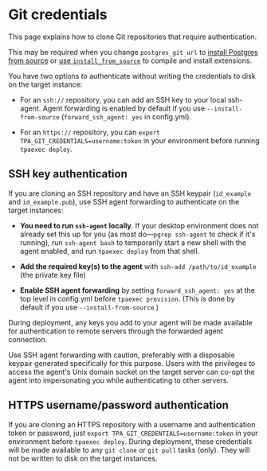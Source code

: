 # Git credentials

This page explains how to clone Git repositories that require
authentication.

This may be required when you change `postgres_git_url`
to [install Postgres from source](postgres_installation_method_src.md) or
[use `install_from_source`](install_from_source.md) to compile and
install extensions.

You have two options to authenticate without writing the credentials to
disk on the target instance:

* For an `ssh://` repository, you can add an SSH key to your local
  ssh-agent. Agent forwarding is enabled by default if you use
  `--install-from-source` (`forward_ssh_agent: yes` in config.yml).

* For an `https://` repository, you can
  `export TPA_GIT_CREDENTIALS=username:token` in your environment
  before running `tpaexec deploy`.

## SSH key authentication

If you are cloning an SSH repository and have an SSH keypair
(`id_example` and `id_example.pub`), use SSH agent forwarding to
authenticate on the target instances:

* **You need to run `ssh-agent` locally**. If your desktop environment
  does not already set this up for you (as most do—`pgrep ssh-agent`
  to check if it's running), run `ssh-agent bash` to temporarily start
  a new shell with the agent enabled, and run `tpaexec deploy` from
  that shell.

* **Add the required key(s) to the agent** with
  `ssh-add /path/to/id_example` (the private key file)

* **Enable SSH agent forwarding** by setting `forward_ssh_agent: yes`
  at the top level in config.yml before `tpaexec provision`. (This is
  done by default if you use `--install-from-source`.)

During deployment, any keys you add to your agent will be made available
for authentication to remote servers through the forwarded agent
connection.

Use SSH agent forwarding with caution, preferably with a disposable
keypair generated specifically for this purpose. Users with the
privileges to access the agent's Unix domain socket on the target server
can co-opt the agent into impersonating you while authenticating to
other servers.

## HTTPS username/password authentication

If you are cloning an HTTPS repository with a username and
authentication token or password, just
`export TPA_GIT_CREDENTIALS=username:token` in your environment before
`tpaexec deploy`. During deployment, these credentials will be made
available to any `git clone` or `git pull` tasks (only). They will
not be written to disk on the target instances.
